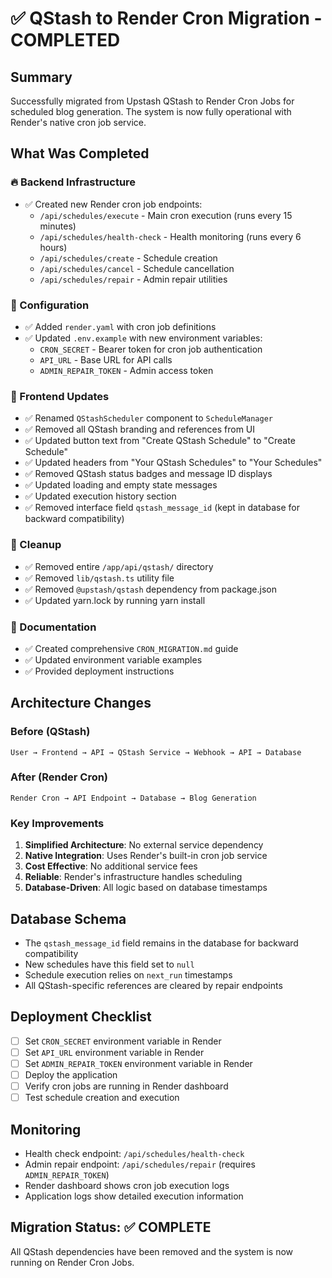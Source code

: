 # ✅ QStash to Render Cron Migration - COMPLETED

## Summary
Successfully migrated from Upstash QStash to Render Cron Jobs for scheduled blog generation. The system is now fully operational with Render's native cron job service.

## What Was Completed

### 🔥 Backend Infrastructure
- ✅ Created new Render cron job endpoints:
  - `/api/schedules/execute` - Main cron execution (runs every 15 minutes)
  - `/api/schedules/health-check` - Health monitoring (runs every 6 hours)
  - `/api/schedules/create` - Schedule creation
  - `/api/schedules/cancel` - Schedule cancellation
  - `/api/schedules/repair` - Admin repair utilities

### 🔧 Configuration
- ✅ Added `render.yaml` with cron job definitions
- ✅ Updated `.env.example` with new environment variables:
  - `CRON_SECRET` - Bearer token for cron job authentication
  - `API_URL` - Base URL for API calls
  - `ADMIN_REPAIR_TOKEN` - Admin access token

### 🎨 Frontend Updates
- ✅ Renamed `QStashScheduler` component to `ScheduleManager`
- ✅ Removed all QStash branding and references from UI
- ✅ Updated button text from "Create QStash Schedule" to "Create Schedule"
- ✅ Updated headers from "Your QStash Schedules" to "Your Schedules"
- ✅ Removed QStash status badges and message ID displays
- ✅ Updated loading and empty state messages
- ✅ Updated execution history section
- ✅ Removed interface field `qstash_message_id` (kept in database for backward compatibility)

### 🧹 Cleanup
- ✅ Removed entire `/app/api/qstash/` directory
- ✅ Removed `lib/qstash.ts` utility file
- ✅ Removed `@upstash/qstash` dependency from package.json
- ✅ Updated yarn.lock by running yarn install

### 📖 Documentation
- ✅ Created comprehensive `CRON_MIGRATION.md` guide
- ✅ Updated environment variable examples
- ✅ Provided deployment instructions

## Architecture Changes

### Before (QStash)
```
User → Frontend → API → QStash Service → Webhook → API → Database
```

### After (Render Cron)
```
Render Cron → API Endpoint → Database → Blog Generation
```

### Key Improvements
1. **Simplified Architecture**: No external service dependency
2. **Native Integration**: Uses Render's built-in cron job service
3. **Cost Effective**: No additional service fees
4. **Reliable**: Render's infrastructure handles scheduling
5. **Database-Driven**: All logic based on database timestamps

## Database Schema
- The `qstash_message_id` field remains in the database for backward compatibility
- New schedules have this field set to `null`
- Schedule execution relies on `next_run` timestamps
- All QStash-specific references are cleared by repair endpoints

## Deployment Checklist
- [ ] Set `CRON_SECRET` environment variable in Render
- [ ] Set `API_URL` environment variable in Render  
- [ ] Set `ADMIN_REPAIR_TOKEN` environment variable in Render
- [ ] Deploy the application
- [ ] Verify cron jobs are running in Render dashboard
- [ ] Test schedule creation and execution

## Monitoring
- Health check endpoint: `/api/schedules/health-check`
- Admin repair endpoint: `/api/schedules/repair` (requires `ADMIN_REPAIR_TOKEN`)
- Render dashboard shows cron job execution logs
- Application logs show detailed execution information

## Migration Status: ✅ COMPLETE
All QStash dependencies have been removed and the system is now running on Render Cron Jobs.
